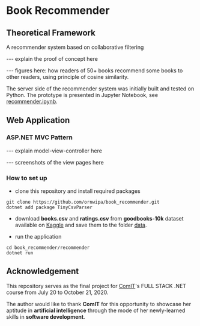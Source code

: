 # Book Recommender

## Theoretical Framework

A recommender system based on collaborative filtering

--- explain the proof of concept here

--- figures here: how readers of 50+ books recommend some books to other readers, using principle of cosine similarity.

The server side of the recommender system was initially built and tested on Python. The prototype is presented in Jupyter Notebook, see [recommender.ipynb](https://github.com/ornwipa/book_recommender/blob/master/recommender.ipynb).

## Web Application

### ASP.NET MVC Pattern

--- explain model-view-controller here

--- screenshots of the view pages here

### How to set up

- clone this repository and install required packages
```
git clone https://github.com/ornwipa/book_recommender.git
dotnet add package TinyCsvParser
```

- download **books.csv** and **ratings.csv** from **goodbooks-10k** dataset available on [Kaggle](https://www.kaggle.com/zygmunt/goodbooks-10k) and save them to the folder [data](https://github.com/ornwipa/book_recommender/tree/master/data).

- run the application
```
cd book_recommender/recommender
dotnet run
```

## Acknowledgement

This repository serves as the final project for [ComIT](https://www.comit.org/)'s FULL STACK .NET course from July 20 to October 21, 2020.

The author would like to thank **ComIT** for this opportunity to showcase her aptitude in **artificial intelligence** through the mode of her newly-learned skills in **software development**.
